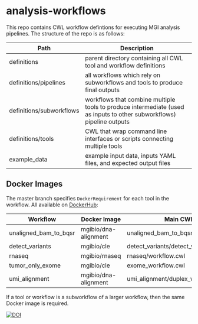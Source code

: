 # analysis-workflows

This repo contains CWL workflow defintions for executing MGI analysis pipelines. The structure of the repo is as follows:

| Path | Description |
| --- | --- |
| definitions | parent directory containing all CWL tool and workflow definitions |
| definitions/pipelines | all workflows which rely on subworkflows and tools to produce final outputs |
| definitions/subworkflows | workflows that combine multiple tools to produce intermediate (used as inputs to other subworkflows) pipeline outputs |
| definitions/tools | CWL that wrap command line interfaces or scripts connecting multiple tools |
| example_data | example input data, inputs YAML files, and expected output files |


## Docker Images

The master branch specifies `DockerRequirement` for each tool in the workflow. All available on [DockerHub](https://hub.docker.com/u/mgibio/):

| Workflow | Docker Image | Main CWL |
| --- | --- | --- |
| unaligned_bam_to_bqsr | mgibio/dna-alignment | unaligned_bam_to_bqsr/workflow.cwl |
| detect_variants | mgibio/cle | detect_variants/detect_variants.cwl |
| rnaseq | mgibio/rnaseq | rnaseq/workflow.cwl |
| tumor_only_exome | mgibio/cle | exome_workflow.cwl |
| umi_alignment | mgibio/dna-alignment | umi_alignment/duplex_workflow.cwl |

If a tool or workflow is a subworkflow of a larger workflow, then the same Docker image is required.



[![DOI](https://zenodo.org/badge/64162512.svg)](https://zenodo.org/badge/latestdoi/64162512)

